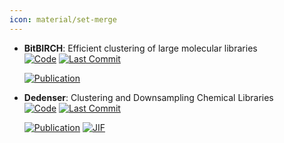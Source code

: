 ```yaml
---
icon: material/set-merge
---
```





- **BitBIRCH**: Efficient clustering of large molecular libraries  
    [![Code](https://img.shields.io/github/stars/mqcomplab/bitbirch?style=for-the-badge&logo=github)](https://github.com/mqcomplab/bitbirch) 
    [![Last Commit](https://img.shields.io/github/last-commit/mqcomplab/bitbirch?style=for-the-badge&logo=github)](https://github.com/mqcomplab/bitbirch) 

    [![Publication](https://img.shields.io/badge/Publication-Citations:0-blue?style=for-the-badge&logo=bookstack)](https://doi.org/10.1101/2024.08.10.607459) 



- **Dedenser**: Clustering and Downsampling Chemical Libraries  
    [![Code](https://img.shields.io/github/stars/MSDLLCpapers/dedenser?style=for-the-badge&logo=github)](https://github.com/MSDLLCpapers/dedenser) 
    [![Last Commit](https://img.shields.io/github/last-commit/MSDLLCpapers/dedenser?style=for-the-badge&logo=github)](https://github.com/MSDLLCpapers/dedenser) 

    [![Publication](https://img.shields.io/badge/Publication-Citations:0-blue?style=for-the-badge&logo=bookstack)](https://doi.org/10.1021/acs.jcim.4c01980) 
    [![JIF](https://img.shields.io/badge/Impact_Factor-5.60-purple?style=for-the-badge&logo=academia)](https://doi.org/10.1021/acs.jcim.4c01980)



